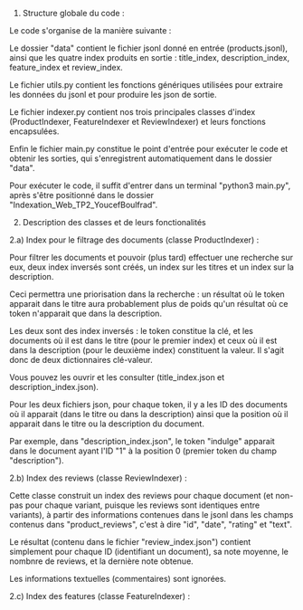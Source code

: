 1) Structure globale du code : 

Le code s'organise de la manière suivante : 

Le dossier "data" contient le fichier jsonl donné en entrée (products.jsonl), ainsi que les quatre index produits en sortie : title_index, description_index, feature_index et review_index.

Le fichier utils.py contient les fonctions génériques utilisées pour extraire les données du jsonl et pour produire les json de sortie. 

Le fichier indexer.py contient nos trois principales classes d'index (ProductIndexer, FeatureIndexer et ReviewIndexer) et leurs fonctions encapsulées. 

Enfin le fichier main.py constitue le point d'entrée pour exécuter le code et obtenir les sorties, qui s'enregistrent automatiquement dans le dossier "data".

Pour exécuter le code, il suffit d'entrer dans un terminal "python3 main.py", après s'être positionné dans le dossier "Indexation_Web_TP2_YoucefBoulfrad". 

2) Description des classes et de leurs fonctionalités 

2.a) Index pour le filtrage des documents (classe ProductIndexer) : 

Pour filtrer les documents et pouvoir (plus tard) effectuer une recherche sur eux, deux index inversés sont créés, un index sur les titres et un index sur la description. 

Ceci permettra une priorisation dans la recherche : un résultat où le token apparait dans le titre aura probablement plus de poids qu'un résultat où ce token n'apparait que dans la description.

Les deux sont des index inversés : le token constitue la clé, et les documents où il est dans le titre (pour le premier index) et ceux où il est dans la description (pour le deuxième index) constituent la valeur. Il s'agit donc de deux dictionnaires clé-valeur. 

Vous pouvez les ouvrir et les consulter (title_index.json et description_index.json).

Pour les deux fichiers json, pour chaque token, il y a les ID des documents où il apparait (dans le titre ou dans la description) ainsi que la position où il apparait dans le titre ou la description du document. 

Par exemple, dans "description_index.json", le token "indulge" apparait dans le document ayant l'ID "1" à la position 0 (premier token du champ "description").

2.b) Index des reviews (classe ReviewIndexer) : 

Cette classe construit un index des reviews pour chaque document (et non-pas pour chaque variant, puisque les reviews sont identiques entre variants), à partir des informations contenues dans le jsonl dans les champs contenus dans "product_reviews", c'est à dire "id", "date", "rating" et "text". 

Le résultat (contenu dans le fichier "review_index.json") contient simplement pour chaque ID (identifiant un document), sa note moyenne, le nombnre de reviews, et la dernière note obtenue. 

Les informations textuelles (commentaires) sont ignorées. 

2.c) Index des features (classe FeatureIndexer) : 


